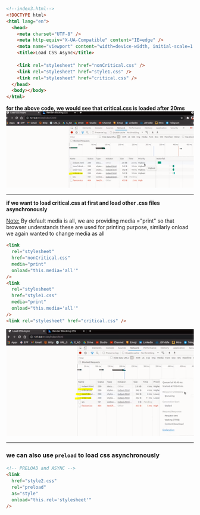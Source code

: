 ```html
<!--index3.html-->
<!DOCTYPE html>
<html lang="en">
  <head>
    <meta charset="UTF-8" />
    <meta http-equiv="X-UA-Compatible" content="IE=edge" />
    <meta name="viewport" content="width=device-width, initial-scale=1.0" />
    <title>Load CSS Async</title>

    <link rel="stylesheet" href="nonCritical.css" />
    <link rel="stylesheet" href="style1.css" />
    <link rel="stylesheet" href="critical.css" />
  </head>
  <body></body>
</html>
```

**for the above code, we would see that critical.css is loaded after 20ms**
<img src="./imagesUsed/Load_CSS_Async-1.png">

---

**if we want to load critical.css at first and load other .css files asynchronously**

<u>Note:</u> By default media is all, we are providing media ="print" so that browser understands these are used for printing purpose, similarly onload we again wanted to change media as all

```html
<link
  rel="stylesheet"
  href="nonCritical.css"
  media="print"
  onload="this.media='all'"
/>
<link
  rel="stylesheet"
  href="style1.css"
  media="print"
  onload="this.media='all'"
/>
<link rel="stylesheet" href="critical.css" />
```

<img src="./imagesUsed/Load_CSS_Async-2.png">

---

### **we can also use `preload` to load css asynchronously**

```html
<!-- PRELOAD and ASYNC -->
<link
  href="style2.css"
  rel="preload"
  as="style"
  onload="this.rel='stylesheet'"
/>
```
